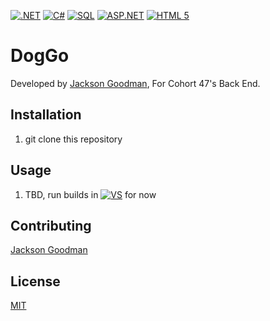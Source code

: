 [![.NET](https://img.shields.io/badge/-5C2D91.svg?style=for-the-badge&logo=visual-studio&logoColor=white)](#)
[![C#](https://img.shields.io/badge/c%23-006400.svg?style=for-the-badge&logo=c-sharp&logoColor=white)](#)
[![SQL](https://img.shields.io/badge/SQL-CC2927.svg?style=for-the-badge&logo=microsoft-sql-server&logoColor=white)](#)
[![ASP.NET](https://img.shields.io/badge/ASP.NET-%231572B6.svg?style=for-the-badge&logo=.net&logoColor=white)](#)
[![HTML 5](https://img.shields.io/badge/html5-%23E34F26.svg?style=for-the-badge&logo=html5&logoColor=white)](#)


# DogGo
Developed by [Jackson Goodman](https://github.com/jacksonrgoodman), For Cohort 47's Back End.
## Installation
1. git clone this repository

## Usage
1. TBD, run builds in [![VS](https://img.shields.io/badge/VS_2019-5C2D91.svg?style=for-the-badge&logo=visual-studio&logoColor=white)](#) for now

## Contributing
[Jackson Goodman](https://github.com/jacksonrgoodman)  

## License
[MIT](https://choosealicense.com/licenses/mit/)


